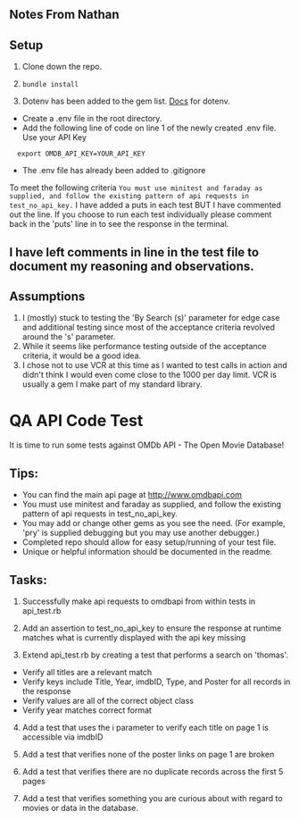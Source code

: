 
## Notes From Nathan

## Setup
1. Clone down the repo.

2. `bundle install`

3. Dotenv has been added to the gem list. [Docs](https://github.com/bkeepers/dotenv) for dotenv.
  - Create a .env file in the root directory. 
  - Add the following line of code on line 1 of the newly created .env file. Use your API Key
```
  export OMDB_API_KEY=YOUR_API_KEY
```
   - The .env file has already been added to .gitignore


To meet the following criteria `You must use minitest and faraday as supplied, and follow the existing pattern of api requests in test_no_api_key.` I have added a puts in each test BUT I have commented out the line. If you choose to run each test individually please comment back in the 'puts' line in to see the response in the terminal. 
 

## I have left comments in line in the test file to document my reasoning and observations.

## Assumptions

1. I (mostly) stuck to testing the 'By Search (s)' parameter for edge case and additional testing since most of the acceptance criteria revolved around the 's' parameter.
2. While it seems like performance testing outside of the acceptance criteria, it would be a good idea. 
3. I chose not to use VCR at this time as I wanted to test calls in action and didn't think I would even come close to the 1000 per day limit. VCR is usually a gem I make part of my standard library. 


# QA API Code Test

It is time to run some tests against OMDb API - The Open Movie Database!

## Tips:

- You can find the main api page at http://www.omdbapi.com
- You must use minitest and faraday as supplied, and follow the existing pattern of api requests in test_no_api_key.
- You may add or change other gems as you see the need. (For example, 'pry' is supplied debugging but you may use another debugger.)
- Completed repo should allow for easy setup/running of your test file.
- Unique or helpful information should be documented in the readme.

## Tasks:

1. Successfully make api requests to omdbapi from within tests in api_test.rb

2. Add an assertion to test_no_api_key to ensure the response at runtime matches what is currently displayed with the api key missing

3. Extend api_test.rb by creating a test that performs a search on 'thomas'.

  - Verify all titles are a relevant match
  - Verify keys include Title, Year, imdbID, Type, and Poster for all records in the response
  - Verify values are all of the correct object class
  - Verify year matches correct format

4. Add a test that uses the i parameter to verify each title on page 1 is accessible via imdbID

5. Add a test that verifies none of the poster links on page 1 are broken

6. Add a test that verifies there are no duplicate records across the first 5 pages

7. Add a test that verifies something you are curious about with regard to movies or data in the database.


